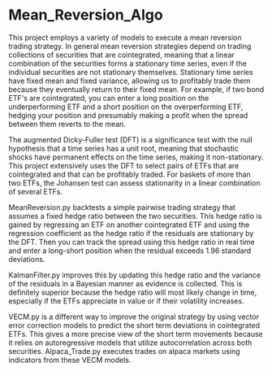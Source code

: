 # Mean_Reversion_Algo
This project employs a variety of models to execute a mean reversion trading strategy. In general mean reversion strategies depend on trading collections of securities that are cointegrated, meaning that a linear combination of the securities forms a stationary time series, even if the individual securities are not stationary themselves. Stationary time series have fixed mean and fixed variance, allowing us to profitably trade them because they eventually return to their fixed mean. For example, if two bond ETF's are cointegrated, you can enter a long position on the underperforming ETF and a short position on the overperforming ETF, hedging your position and presumably making a profit when the spread between them reverts to the mean.

The augmented Dicky-Fuller test (DFT) is a significance test with the null hypothesis that a time series has a unit root, meaning that stochastic shocks have permanent effects on the time series, making it non-stationary. This project extensively uses the DFT to select pairs of ETFs that are cointegrated and that can be profitably traded. For baskets of more than two ETFs, the Johansen test can assess stationarity in a linear combination of several ETFs.

MeanReversion.py backtests a simple pairwise trading strategy that assumes a fixed hedge ratio between the two securities. This hedge ratio is gained by regressing an ETF on another cointegrated ETF and using the regression coefficient as the hedge ratio if the residuals are stationary by the DFT. Then you can track the spread using this hedge ratio in real time and enter a long-short position when the residual exceeds 1.96 standard deviations.

KalmanFilter.py improves this by updating this hedge ratio and the variance of the residuals in a Bayesian manner as evidence is collected. This is definitely superior because the hedge ratio will most likely change in time, especially if the ETFs appreciate in value or if their volatility increases.

VECM.py is a different way to improve the original strategy by using vector error correction models to predict the short term deviations in cointegrated ETFs. This gives a more precise view of the short term movements because it relies on autoregressive models that utilize autocorrelation across both securities. Alpaca_Trade.py executes trades on alpaca markets using indicators from these VECM models.
